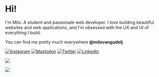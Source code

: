 # Hi!

I'm Milo. A student and passionate web developer. I love building beautiful websites and web applications, and I'm obsessed with the UX and UI of everything I build.

You can find me pretty much everywhere **@milovangudelj**


[![Instagram](https://img.shields.io/static/v1?label=&logo=instagram&message=Instagram&logoColor=E4405F&labelColor=ffffff&color=E4405F)](https://instagram.com/milovangudelj)
[![Mastodon](https://img.shields.io/static/v1?label=&logo=mastodon&message=Mastodon&logoColor=6364FF&labelColor=ffffff&color=6364FF)](https://mastodon.social/@ilikemartians)
[![Twitter](https://img.shields.io/static/v1?label=&logo=twitter&message=Twitter&logoColor=1DA1F2&labelColor=ffffff&color=1DA1F2)](https://twitter.com/milovangudelj)
[![LinkedIn](https://img.shields.io/static/v1?label=&logo=linkedin&message=LinkedIn&logoColor=0A66C2&labelColor=ffffff&color=0A66C2)](https://www.linkedin.com/in/milovangudelj/)

![](https://stats.milovangudelj.com/api?username=milovangudelj&show_icons=true&theme=github_dark)

![](https://stats.milovangudelj.com/api/top-langs/?username=milovangudelj&layout=compact&theme=github_dark&hide=html,css,php&langs_count=6)
